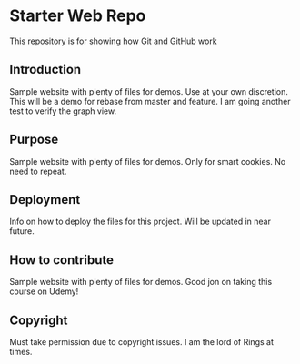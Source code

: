 # Starter Web Repo

This repository is for showing how Git and GitHub work

## Introduction

Sample website with plenty of files for demos. Use at your own discretion. This will be a demo for rebase from master and feature. I am going another test to verify the graph view.

## Purpose

Sample website with plenty of files for demos. Only for smart cookies. No need to repeat.

## Deployment
Info on how to deploy the files for this project. Will be updated in near future.

## How to contribute
Sample website with plenty of files for demos. Good jon on taking this course on Udemy!

## Copyright
Must take permission due to copyright issues. I am the lord of Rings at times.


